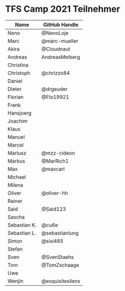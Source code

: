 # TFS Camp 2021 Teilnehmer


|     Name     | GitHub Handle |
| ------------ | ------------- |
| Neno         | @NenoLoje     |
| Marc         | @marc-mueller |
| Akira        | @Cloudnaut             |
| Andreas      | AndreasMeiberg             |
| Christina    |               |
| Christoph    | @chrizzo84    |
| Daniel       |               |
| Dieter       | @drgeuder     |
| Florian      | @Flo19921     |
| Frank        |               |
| Hansjoerg    |               |
| Joachim      |               |
| Klaus        |               |
| Manuel       |               |
| Marcel       |               |
| Mariusz      | @mzz-cideon   |
| Markus       | @MarRich1     |
| Max          | @maxcarl      |
| Michael      |               |
| Milena       |               |
| Oliver       | @oliver-hh    |
| Rainer       |               |
| Said         | @Said123      |
| Sascha       |               |
| Sebastian K. | @cu6e         |
| Sebastian L. | @sebastianlung|
| Simon        | @sisi485      |
| Stefan       |               |
| Sven         | @SvenStaehs   |
| Tom          | @TomZschaage  |
| Uwe          |               |
| Wenjin       |  @exquisitesilens |
